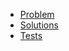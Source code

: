 - [Problem](https://adventofcode.com/2020/day/20)
- [Solutions](solvers.js)
- [Tests](solvers.test.js)

